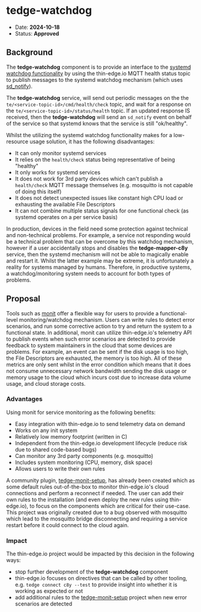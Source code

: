 # tedge-watchdog

* Date: __2024-10-18__
* Status: __Approved__

## Background

The **tedge-watchdog** component is to provide an interface to the [systemd watchdog functionality](https://www.freedesktop.org/software/systemd/man/latest/systemd.service.html) by using the thin-edge.io MQTT health status topic to publish messages to the systemd watchdog mechanism (which uses [sd_notify](https://www.freedesktop.org/software/systemd/man/latest/sd_notify.html#)).

The **tedge-watchdog** service, will send out periodic messages on the the `te/<service-topic-id>/cmd/health/check` topic, and wait for a response on the `te/<service-topic-id>/status/health` topic. If an updated response IS received, then the **tedge-watchdog** will send an `sd_notify` event on behalf of the service so that systemd knows that the service is still "ok/healthy".

Whilst the utilizing the systemd watchdog functionality makes for a low-resource usage solution, it has the following disadvantages:

* It can only monitor systemd services
* It relies on the `health/check` status being representative of being "healthy"
* It only works for systemd services
* It does not work for 3rd party devices which can't publish a `health/check` MQTT message themselves (e.g. mosquitto is not capable of doing this itself)
* It does not detect unexpected issues like constant high CPU load or exhausting the available File Descriptors
* It can not combine multiple status signals for one functional check (as systemd operates on a per service basis)


In production, devices in the field need some protection against technical and non-technical problems. For example, a service not responding would be a technical problem that can be overcome by this watchdog mechanism, however if a user accidentally stops and disables the **tedge-mapper-c8y** service, then the systemd mechanism will not be able to magically enable and restart it. Whilst the latter example may be extreme, it is unfortunately a reality for systems managed by humans. Therefore, in productive systems, a watchdog/monitoring system needs to account for both types of problems.


## Proposal

Tools such as [monit](https://mmonit.com/monit/) offer a flexible way for users to provide a functional-level monitoring/watchdog mechanism. Users can write rules to detect error scenarios, and run some corrective action to try and return the system to a functional state. In additional, monit can utilize thin-edge.io's telemetry API to publish events when such error scenarios are detected to provide feedback to system maintainers in the cloud that some devices are problems. For example, an event can be sent if the disk usage is too high, the File Descriptors are exhausted, the memory is too high. All of these metrics are only sent whilst in the error condition which means that it does not consume unnecessary network bandwidth sending the disk usage or memory usage to the cloud which incurs cost due to increase data volume usage, and cloud storage costs.

### Advantages

Using monit for service monitoring as the following benefits:

* Easy integration with thin-edge.io to send telemetry data on demand
* Works on any init system
* Relatively low memory footprint (written in C)
* Independent from the thin-edge.io development lifecycle (reduce risk due to shared code-based bugs)
* Can monitor any 3rd party components (e.g. mosquitto)
* Includes system monitoring (CPU, memory, disk space)
* Allows users to write their own rules

A community plugin, [tedge-monit-setup](https://github.com/thin-edge/tedge-monit-setup), has already been created which as some default rules out-of-the-box to monitor thin-edge.io's cloud connections and perform a reconnect if needed. The user can add their own rules to the installation (and even deploy the new rules using thin-edge.io), to focus on the components which are critical for their use-case. This project was originally created due to a bug observed with mosquitto which lead to the mosquitto bridge disconnecting and requiring a service restart before it could connect to the cloud again.


### Impact

The thin-edge.io project would be impacted by this decision in the following ways:

* stop further development of the **tedge-watchdog** component
* thin-edge.io focuses on directives that can be called by other tooling, e.g. `tedge connect c8y --test` to provide insight into whether it is working as expected or not
* add additional rules to the [tedge-monit-setup](https://github.com/thin-edge/tedge-monit-setup) project when new error scenarios are detected
